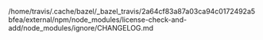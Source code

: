 /home/travis/.cache/bazel/_bazel_travis/2a64cf83a87a03ca94c0172492a5bfea/external/npm/node_modules/license-check-and-add/node_modules/ignore/CHANGELOG.md